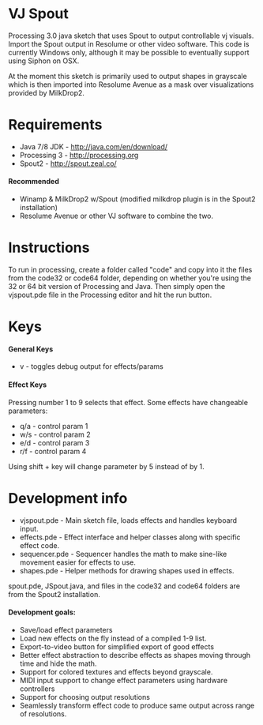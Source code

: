 # VJ Spout
Processing 3.0 java sketch that uses Spout to output controllable vj visuals.
Import the Spout output in Resolume or other video software. This code
is currently Windows only, although it may be possible to eventually support using Siphon on OSX.

At the moment this sketch is primarily used to output shapes in grayscale which is then
imported into Resolume Avenue as a mask over visualizations provided by MilkDrop2.

# Requirements
- Java 7/8 JDK - http://java.com/en/download/
- Processing 3 - http://processing.org
- Spout2 - http://spout.zeal.co/

#### Recommended 
- Winamp & MilkDrop2 w/Spout (modified milkdrop plugin is in the Spout2 installation)
- Resolume Avenue or other VJ software to combine the two.

# Instructions
To run in processing, create a folder called "code" and copy into it the
files from the code32 or code64 folder, depending on whether you're using
the 32 or 64 bit version of Processing and Java. Then simply open the vjspout.pde
file in the Processing editor and hit the run button.

# Keys
#### General Keys
- v - toggles debug output for effects/params

#### Effect Keys
Pressing number 1 to 9 selects that effect.
Some effects have changeable parameters:

- q/a - control param 1
- w/s - control param 2
- e/d - control param 3
- r/f - control param 4

Using shift + key will change parameter by 5 instead of by 1.

# Development info

- vjspout.pde - Main sketch file, loads effects and handles keyboard input.
- effects.pde - Effect interface and helper classes along with specific effect code.
- sequencer.pde - Sequencer handles the math to make sine-like movement easier for effects to use.
- shapes.pde - Helper methods for drawing shapes used in effects.

spout.pde, JSpout.java, and files in the code32 and code64 folders are from the Spout2 installation.

#### Development goals:

- Save/load effect parameters
- Load new effects on the fly instead of a compiled 1-9 list.
- Export-to-video button for simplified export of good effects
- Better effect abstraction to describe effects as shapes moving through time and hide the math.
- Support for colored textures and effects beyond grayscale.
- MIDI input support to change effect parameters using hardware controllers
- Support for choosing output resolutions
- Seamlessly transform effect code to produce same output across range of resolutions.